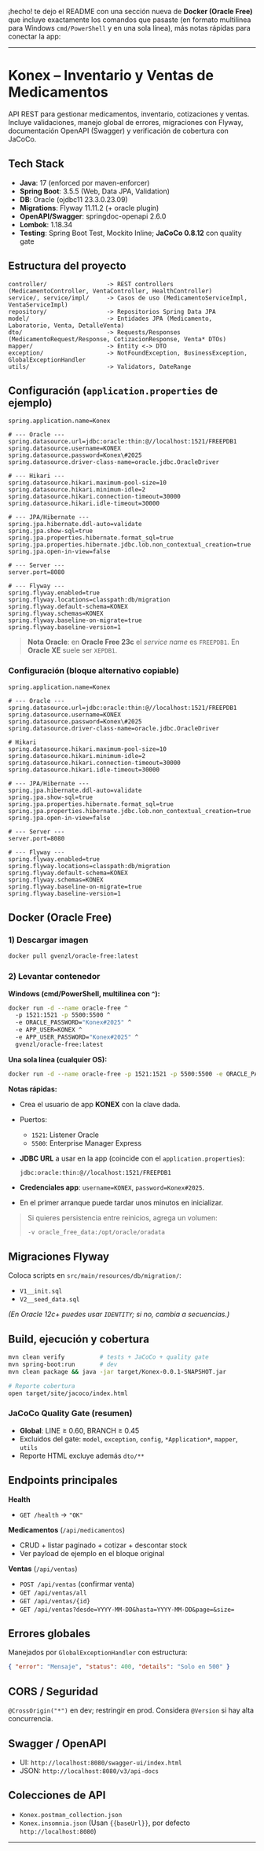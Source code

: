 ¡hecho! te dejo el README con una sección nueva de **Docker (Oracle Free)** que incluye exactamente los comandos que pasaste (en formato multilinea para Windows `cmd/PowerShell` y en una sola línea), más notas rápidas para conectar la app:

---

# Konex – Inventario y Ventas de Medicamentos

API REST para gestionar medicamentos, inventario, cotizaciones y ventas.
Incluye validaciones, manejo global de errores, migraciones con Flyway, documentación OpenAPI (Swagger) y verificación de cobertura con JaCoCo.

## Tech Stack

* **Java**: 17 (enforced por maven-enforcer)
* **Spring Boot**: 3.5.5 (Web, Data JPA, Validation)
* **DB**: Oracle (ojdbc11 23.3.0.23.09)
* **Migrations**: Flyway 11.11.2 (+ oracle plugin)
* **OpenAPI/Swagger**: springdoc-openapi 2.6.0
* **Lombok**: 1.18.34
* **Testing**: Spring Boot Test, Mockito Inline; **JaCoCo 0.8.12** con quality gate

## Estructura del proyecto

```
controller/                 -> REST controllers (MedicamentoController, VentaController, HealthController)
service/, service/impl/     -> Casos de uso (MedicamentoServiceImpl, VentaServiceImpl)
repository/                 -> Repositorios Spring Data JPA
model/                      -> Entidades JPA (Medicamento, Laboratorio, Venta, DetalleVenta)
dto/                        -> Requests/Responses (MedicamentoRequest/Response, CotizacionResponse, Venta* DTOs)
mapper/                     -> Entity <-> DTO
exception/                  -> NotFoundException, BusinessException, GlobalExceptionHandler
utils/                      -> Validators, DateRange
```

## Configuración (`application.properties` de ejemplo)

```properties
spring.application.name=Konex

# --- Oracle ---
spring.datasource.url=jdbc:oracle:thin:@//localhost:1521/FREEPDB1
spring.datasource.username=KONEX
spring.datasource.password=Konex\#2025
spring.datasource.driver-class-name=oracle.jdbc.OracleDriver

# --- Hikari ---
spring.datasource.hikari.maximum-pool-size=10
spring.datasource.hikari.minimum-idle=2
spring.datasource.hikari.connection-timeout=30000
spring.datasource.hikari.idle-timeout=30000

# --- JPA/Hibernate ---
spring.jpa.hibernate.ddl-auto=validate
spring.jpa.show-sql=true
spring.jpa.properties.hibernate.format_sql=true
spring.jpa.properties.hibernate.jdbc.lob.non_contextual_creation=true
spring.jpa.open-in-view=false

# --- Server ---
server.port=8080

# --- Flyway ---
spring.flyway.enabled=true
spring.flyway.locations=classpath:db/migration
spring.flyway.default-schema=KONEX
spring.flyway.schemas=KONEX
spring.flyway.baseline-on-migrate=true
spring.flyway.baseline-version=1
```

> **Nota Oracle**: en **Oracle Free 23c** el *service name* es `FREEPDB1`. En **Oracle XE** suele ser `XEPDB1`.

### Configuración (bloque alternativo copiable)

```properties
spring.application.name=Konex

# --- Oracle ---
spring.datasource.url=jdbc:oracle:thin:@//localhost:1521/FREEPDB1
spring.datasource.username=KONEX
spring.datasource.password=Konex\#2025
spring.datasource.driver-class-name=oracle.jdbc.OracleDriver

# Hikari
spring.datasource.hikari.maximum-pool-size=10
spring.datasource.hikari.minimum-idle=2
spring.datasource.hikari.connection-timeout=30000
spring.datasource.hikari.idle-timeout=30000

# --- JPA/Hibernate ---
spring.jpa.hibernate.ddl-auto=validate
spring.jpa.show-sql=true
spring.jpa.properties.hibernate.format_sql=true
spring.jpa.properties.hibernate.jdbc.lob.non_contextual_creation=true
spring.jpa.open-in-view=false

# --- Server ---
server.port=8080

# --- Flyway ---
spring.flyway.enabled=true
spring.flyway.locations=classpath:db/migration
spring.flyway.default-schema=KONEX
spring.flyway.schemas=KONEX
spring.flyway.baseline-on-migrate=true
spring.flyway.baseline-version=1
```

## Docker (Oracle Free)

### 1) Descargar imagen

```bash
docker pull gvenzl/oracle-free:latest
```

### 2) Levantar contenedor

**Windows (cmd/PowerShell, multilinea con `^`):**

```bash
docker run -d --name oracle-free ^
  -p 1521:1521 -p 5500:5500 ^
  -e ORACLE_PASSWORD="Konex#2025" ^
  -e APP_USER=KONEX ^
  -e APP_USER_PASSWORD="Konex#2025" ^
  gvenzl/oracle-free:latest
```

**Una sola línea (cualquier OS):**

```bash
docker run -d --name oracle-free -p 1521:1521 -p 5500:5500 -e ORACLE_PASSWORD="Konex#2025" -e APP_USER=KONEX -e APP_USER_PASSWORD="Konex#2025" gvenzl/oracle-free:latest
```

**Notas rápidas:**

* Crea el usuario de app **KONEX** con la clave dada.
* Puertos:

  * `1521`: Listener Oracle
  * `5500`: Enterprise Manager Express
* **JDBC URL** a usar en la app (coincide con el `application.properties`):

  ```
  jdbc:oracle:thin:@//localhost:1521/FREEPDB1
  ```
* **Credenciales app**: `username=KONEX`, `password=Konex#2025`.
* En el primer arranque puede tardar unos minutos en inicializar.

> Si quieres persistencia entre reinicios, agrega un volumen:
>
> ```bash
> -v oracle_free_data:/opt/oracle/oradata
> ```

## Migraciones Flyway

Coloca scripts en `src/main/resources/db/migration/`:

* `V1__init.sql`
* `V2__seed_data.sql`

*(En Oracle 12c+ puedes usar `IDENTITY`; si no, cambia a secuencias.)*

## Build, ejecución y cobertura

```bash
mvn clean verify          # tests + JaCoCo + quality gate
mvn spring-boot:run       # dev
mvn clean package && java -jar target/Konex-0.0.1-SNAPSHOT.jar

# Reporte cobertura
open target/site/jacoco/index.html
```

### JaCoCo Quality Gate (resumen)

* **Global**: LINE ≥ 0.60, BRANCH ≥ 0.45
* Excluidos del gate: `model`, `exception`, `config`, `*Application*`, `mapper`, `utils`
* Reporte HTML excluye además `dto/**`

## Endpoints principales

**Health**

* `GET /health` → `"OK"`

**Medicamentos** (`/api/medicamentos`)

* CRUD + listar paginado + cotizar + descontar stock
* Ver payload de ejemplo en el bloque original

**Ventas** (`/api/ventas`)

* `POST /api/ventas` (confirmar venta)
* `GET /api/ventas/all`
* `GET /api/ventas/{id}`
* `GET /api/ventas?desde=YYYY-MM-DD&hasta=YYYY-MM-DD&page=&size=`

## Errores globales

Manejados por `GlobalExceptionHandler` con estructura:

```json
{ "error": "Mensaje", "status": 400, "details": "Solo en 500" }
```

## CORS / Seguridad

`@CrossOrigin("*")` en dev; restringir en prod. Considera `@Version` si hay alta concurrencia.

## Swagger / OpenAPI

* UI: `http://localhost:8080/swagger-ui/index.html`
* JSON: `http://localhost:8080/v3/api-docs`

## Colecciones de API

* `Konex.postman_collection.json`
* `Konex.insomnia.json`
  (Usan `{{baseUrl}}`, por defecto `http://localhost:8080`)

---


